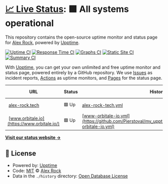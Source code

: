 # [📈 Live Status](https://pierstoval.github.io): <!--live status--> **🟩 All systems operational**

This repository contains the open-source uptime monitor and status page for [Alex Rock](https://alex-rock.tech/en), powered by [Upptime](https://github.com/upptime/upptime).

[![Uptime CI](https://github.com/pierstoval/my_upptime/workflows/Uptime%20CI/badge.svg)](https://github.com/pierstoval/my_upptime/actions?query=workflow%3A%22Uptime+CI%22)
[![Response Time CI](https://github.com/pierstoval/my_upptime/workflows/Response%20Time%20CI/badge.svg)](https://github.com/pierstoval/my_upptime/actions?query=workflow%3A%22Response+Time+CI%22)
[![Graphs CI](https://github.com/pierstoval/my_upptime/workflows/Graphs%20CI/badge.svg)](https://github.com/pierstoval/my_upptime/actions?query=workflow%3A%22Graphs+CI%22)
[![Static Site CI](https://github.com/pierstoval/my_upptime/workflows/Static%20Site%20CI/badge.svg)](https://github.com/pierstoval/my_upptime/actions?query=workflow%3A%22Static+Site+CI%22)
[![Summary CI](https://github.com/pierstoval/my_upptime/workflows/Summary%20CI/badge.svg)](https://github.com/pierstoval/my_upptime/actions?query=workflow%3A%22Summary+CI%22)

With [Upptime](https://upptime.js.org), you can get your own unlimited and free uptime monitor and status page, powered entirely by a GitHub repository. We use [Issues](https://github.com/pierstoval/my_upptime/issues) as incident reports, [Actions](https://github.com/pierstoval/my_upptime/actions) as uptime monitors, and [Pages](https://pierstoval.github.io) for the status page.

<!--start: status pages-->
<!-- This summary is generated by Upptime (https://github.com/upptime/upptime) -->
<!-- Do not edit this manually, your changes will be overwritten -->
<!-- prettier-ignore -->
| URL | Status | History | Response Time | Uptime |
| --- | ------ | ------- | ------------- | ------ |
| <img alt="" src="https://favicons.githubusercontent.com/alex-rock.tech" height="13"> [alex-rock.tech](https://alex-rock.tech/en/) | 🟩 Up | [alex-rock-tech.yml](https://github.com/Pierstoval/my_upptime/commits/HEAD/history/alex-rock-tech.yml) | <details><summary><img alt="Response time graph" src="./graphs/alex-rock-tech/response-time-week.png" height="20"> 573ms</summary><br><a href="https://Pierstoval.github.io/my_upptime/history/alex-rock-tech"><img alt="Response time 562" src="https://img.shields.io/endpoint?url=https%3A%2F%2Fraw.githubusercontent.com%2FPierstoval%2Fmy_upptime%2FHEAD%2Fapi%2Falex-rock-tech%2Fresponse-time.json"></a><br><a href="https://Pierstoval.github.io/my_upptime/history/alex-rock-tech"><img alt="24-hour response time 510" src="https://img.shields.io/endpoint?url=https%3A%2F%2Fraw.githubusercontent.com%2FPierstoval%2Fmy_upptime%2FHEAD%2Fapi%2Falex-rock-tech%2Fresponse-time-day.json"></a><br><a href="https://Pierstoval.github.io/my_upptime/history/alex-rock-tech"><img alt="7-day response time 573" src="https://img.shields.io/endpoint?url=https%3A%2F%2Fraw.githubusercontent.com%2FPierstoval%2Fmy_upptime%2FHEAD%2Fapi%2Falex-rock-tech%2Fresponse-time-week.json"></a><br><a href="https://Pierstoval.github.io/my_upptime/history/alex-rock-tech"><img alt="30-day response time 562" src="https://img.shields.io/endpoint?url=https%3A%2F%2Fraw.githubusercontent.com%2FPierstoval%2Fmy_upptime%2FHEAD%2Fapi%2Falex-rock-tech%2Fresponse-time-month.json"></a><br><a href="https://Pierstoval.github.io/my_upptime/history/alex-rock-tech"><img alt="1-year response time 562" src="https://img.shields.io/endpoint?url=https%3A%2F%2Fraw.githubusercontent.com%2FPierstoval%2Fmy_upptime%2FHEAD%2Fapi%2Falex-rock-tech%2Fresponse-time-year.json"></a></details> | <details><summary><a href="https://Pierstoval.github.io/my_upptime/history/alex-rock-tech">100.00%</a></summary><a href="https://Pierstoval.github.io/my_upptime/history/alex-rock-tech"><img alt="All-time uptime 100.00%" src="https://img.shields.io/endpoint?url=https%3A%2F%2Fraw.githubusercontent.com%2FPierstoval%2Fmy_upptime%2FHEAD%2Fapi%2Falex-rock-tech%2Fuptime.json"></a><br><a href="https://Pierstoval.github.io/my_upptime/history/alex-rock-tech"><img alt="24-hour uptime 100.00%" src="https://img.shields.io/endpoint?url=https%3A%2F%2Fraw.githubusercontent.com%2FPierstoval%2Fmy_upptime%2FHEAD%2Fapi%2Falex-rock-tech%2Fuptime-day.json"></a><br><a href="https://Pierstoval.github.io/my_upptime/history/alex-rock-tech"><img alt="7-day uptime 100.00%" src="https://img.shields.io/endpoint?url=https%3A%2F%2Fraw.githubusercontent.com%2FPierstoval%2Fmy_upptime%2FHEAD%2Fapi%2Falex-rock-tech%2Fuptime-week.json"></a><br><a href="https://Pierstoval.github.io/my_upptime/history/alex-rock-tech"><img alt="30-day uptime 100.00%" src="https://img.shields.io/endpoint?url=https%3A%2F%2Fraw.githubusercontent.com%2FPierstoval%2Fmy_upptime%2FHEAD%2Fapi%2Falex-rock-tech%2Fuptime-month.json"></a><br><a href="https://Pierstoval.github.io/my_upptime/history/alex-rock-tech"><img alt="1-year uptime 100.00%" src="https://img.shields.io/endpoint?url=https%3A%2F%2Fraw.githubusercontent.com%2FPierstoval%2Fmy_upptime%2FHEAD%2Fapi%2Falex-rock-tech%2Fuptime-year.json"></a></details>
| <img alt="" src="https://favicons.githubusercontent.com/www.orbitale.io" height="13"> [www.orbitale.io](https://www.orbitale.io/) | 🟩 Up | [www-orbitale-io.yml](https://github.com/Pierstoval/my_upptime/commits/HEAD/history/www-orbitale-io.yml) | <details><summary><img alt="Response time graph" src="./graphs/www-orbitale-io/response-time-week.png" height="20"> 364ms</summary><br><a href="https://Pierstoval.github.io/my_upptime/history/www-orbitale-io"><img alt="Response time 279" src="https://img.shields.io/endpoint?url=https%3A%2F%2Fraw.githubusercontent.com%2FPierstoval%2Fmy_upptime%2FHEAD%2Fapi%2Fwww-orbitale-io%2Fresponse-time.json"></a><br><a href="https://Pierstoval.github.io/my_upptime/history/www-orbitale-io"><img alt="24-hour response time 248" src="https://img.shields.io/endpoint?url=https%3A%2F%2Fraw.githubusercontent.com%2FPierstoval%2Fmy_upptime%2FHEAD%2Fapi%2Fwww-orbitale-io%2Fresponse-time-day.json"></a><br><a href="https://Pierstoval.github.io/my_upptime/history/www-orbitale-io"><img alt="7-day response time 364" src="https://img.shields.io/endpoint?url=https%3A%2F%2Fraw.githubusercontent.com%2FPierstoval%2Fmy_upptime%2FHEAD%2Fapi%2Fwww-orbitale-io%2Fresponse-time-week.json"></a><br><a href="https://Pierstoval.github.io/my_upptime/history/www-orbitale-io"><img alt="30-day response time 279" src="https://img.shields.io/endpoint?url=https%3A%2F%2Fraw.githubusercontent.com%2FPierstoval%2Fmy_upptime%2FHEAD%2Fapi%2Fwww-orbitale-io%2Fresponse-time-month.json"></a><br><a href="https://Pierstoval.github.io/my_upptime/history/www-orbitale-io"><img alt="1-year response time 279" src="https://img.shields.io/endpoint?url=https%3A%2F%2Fraw.githubusercontent.com%2FPierstoval%2Fmy_upptime%2FHEAD%2Fapi%2Fwww-orbitale-io%2Fresponse-time-year.json"></a></details> | <details><summary><a href="https://Pierstoval.github.io/my_upptime/history/www-orbitale-io">100.00%</a></summary><a href="https://Pierstoval.github.io/my_upptime/history/www-orbitale-io"><img alt="All-time uptime 100.00%" src="https://img.shields.io/endpoint?url=https%3A%2F%2Fraw.githubusercontent.com%2FPierstoval%2Fmy_upptime%2FHEAD%2Fapi%2Fwww-orbitale-io%2Fuptime.json"></a><br><a href="https://Pierstoval.github.io/my_upptime/history/www-orbitale-io"><img alt="24-hour uptime 100.00%" src="https://img.shields.io/endpoint?url=https%3A%2F%2Fraw.githubusercontent.com%2FPierstoval%2Fmy_upptime%2FHEAD%2Fapi%2Fwww-orbitale-io%2Fuptime-day.json"></a><br><a href="https://Pierstoval.github.io/my_upptime/history/www-orbitale-io"><img alt="7-day uptime 100.00%" src="https://img.shields.io/endpoint?url=https%3A%2F%2Fraw.githubusercontent.com%2FPierstoval%2Fmy_upptime%2FHEAD%2Fapi%2Fwww-orbitale-io%2Fuptime-week.json"></a><br><a href="https://Pierstoval.github.io/my_upptime/history/www-orbitale-io"><img alt="30-day uptime 100.00%" src="https://img.shields.io/endpoint?url=https%3A%2F%2Fraw.githubusercontent.com%2FPierstoval%2Fmy_upptime%2FHEAD%2Fapi%2Fwww-orbitale-io%2Fuptime-month.json"></a><br><a href="https://Pierstoval.github.io/my_upptime/history/www-orbitale-io"><img alt="1-year uptime 100.00%" src="https://img.shields.io/endpoint?url=https%3A%2F%2Fraw.githubusercontent.com%2FPierstoval%2Fmy_upptime%2FHEAD%2Fapi%2Fwww-orbitale-io%2Fuptime-year.json"></a></details>

<!--end: status pages-->

[**Visit our status website →**](https://pierstoval.github.io)

## 📄 License

- Powered by: [Upptime](https://github.com/upptime/upptime)
- Code: [MIT](./LICENSE) © [Alex Rock](https://alex-rock.tech/en)
- Data in the `./history` directory: [Open Database License](https://opendatacommons.org/licenses/odbl/1-0/)
